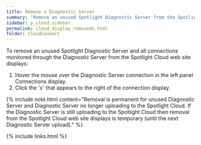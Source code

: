 ```yaml
---
title: Remove a Diagnostic Server
summary: "Remove an unused Spotlight Diagnostic Server from the Spotlight Cloud web site displays."
sidebar: p_cloud_sidebar
permalink: cloud_display_removeds.html
folder: CloudConnect
---
```



To remove an unused Spotlight Diagnostic Server and all connections monitored through the Diagnostic Server from the Spotlight Cloud web site displays:

1. Hover the mouse over the Diagnostic Server connection in the left panel Connections display.
2. Click the 'x' that appears to the right of the connection display.

{% include note.html content="Removal is permanent for unused Diagnostic Server and Diagnostic Server no longer uploading to the Spotlight Cloud. If the Diagnostic Server is still uploading to the Spotlight Cloud then removal from the Spotlight Cloud web site displays is temporary (until the next Diagnostic Server upload)." %}


{% include links.html %}

